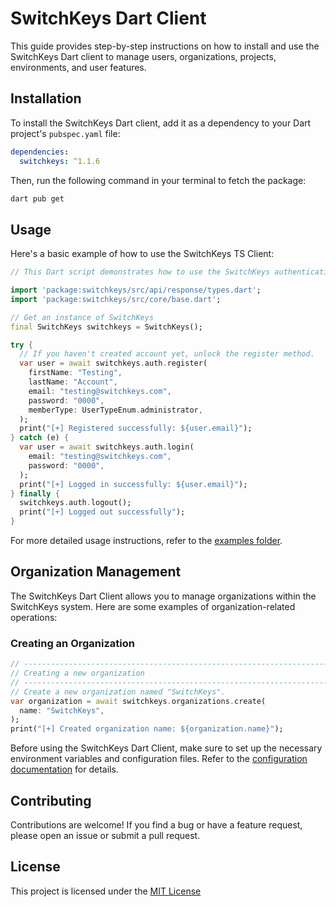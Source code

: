 # SwitchKeys Dart Client

This guide provides step-by-step instructions on how to install and use the SwitchKeys Dart client to manage users, organizations, projects, environments, and user features.

## Installation

To install the SwitchKeys Dart client, add it as a dependency to your Dart project's `pubspec.yaml` file:

```yaml
dependencies:
  switchkeys: ^1.1.6
```

Then, run the following command in your terminal to fetch the package:

```bash
dart pub get
```

## Usage

Here's a basic example of how to use the SwitchKeys TS Client:

```dart
// This Dart script demonstrates how to use the SwitchKeys authentication API.

import 'package:switchkeys/src/api/response/types.dart';
import 'package:switchkeys/src/core/base.dart';

// Get an instance of SwitchKeys
final SwitchKeys switchkeys = SwitchKeys();

try {
  // If you haven't created account yet, unlock the register method.
  var user = await switchkeys.auth.register(
    firstName: "Testing",
    lastName: "Account",
    email: "testing@switchkeys.com",
    password: "0000",
    memberType: UserTypeEnum.administrator,
  );
  print("[+] Registered successfully: ${user.email}");
} catch (e) {
  var user = await switchkeys.auth.login(
    email: "testing@switchkeys.com",
    password: "0000",
  );
  print("[+] Logged in successfully: ${user.email}");
} finally {
  switchkeys.auth.logout();
  print("[+] Logged out successfully");
}

```

For more detailed usage instructions, refer to the [examples folder](https://github.com/Mahmoud-Emad/Switchkeys/tree/development/clients/dart/switchkeys/lib/examples).

## Organization Management

The SwitchKeys Dart Client allows you to manage organizations within the SwitchKeys system. Here are some examples of organization-related operations:

### Creating an Organization

```dart
// ------------------------------------------------------------------------
// Creating a new organization
// ------------------------------------------------------------------------
// Create a new organization named "SwitchKeys".
var organization = await switchkeys.organizations.create(
  name: "SwitchKeys",
);
print("[+] Created organization name: ${organization.name}");

```

Before using the SwitchKeys Dart Client, make sure to set up the necessary environment variables and configuration files. Refer to the [configuration documentation](https://github.com/Mahmoud-Emad/Switchkeys/blob/development/clients/dart/switchkeys/docs/configuration.md) for details.

## Contributing

Contributions are welcome! If you find a bug or have a feature request, please open an issue or submit a pull request.

## License

This project is licensed under the [MIT License](https://github.com/Mahmoud-Emad/Switchkeys/blob/development/clients/dart/switchkeys/LICENSE)
